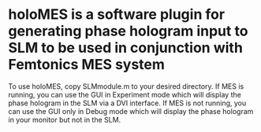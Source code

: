 # holoMES is a software plugin for generating phase hologram input to SLM to be used in conjunction with Femtonics MES system

To use holoMES, copy SLMmodule.m to your desired directory. 
If MES is running, you can use the GUI in Experiment mode which will display the phase hologram in the SLM via a DVI interface. 
If MES is not running, you can use the GUI only in Debug mode which will display the phase hologram in your monitor but not in the SLM.
